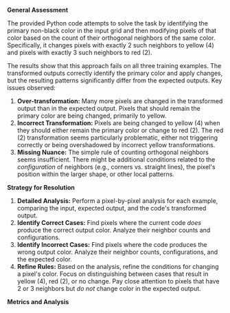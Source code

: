 **General Assessment**

The provided Python code attempts to solve the task by identifying the primary non-black color in the input grid and then modifying pixels of that color based on the count of their orthogonal neighbors of the same color. Specifically, it changes pixels with exactly 2 such neighbors to yellow (4) and pixels with exactly 3 such neighbors to red (2).

The results show that this approach fails on all three training examples. The transformed outputs correctly identify the primary color and apply changes, but the resulting patterns significantly differ from the expected outputs. Key issues observed:

1.  **Over-transformation:** Many more pixels are changed in the transformed output than in the expected output. Pixels that should remain the primary color are being changed, primarily to yellow.
2.  **Incorrect Transformation:** Pixels are being changed to yellow (4) when they should either remain the primary color or change to red (2). The red (2) transformation seems particularly problematic, either not triggering correctly or being overshadowed by incorrect yellow transformations.
3.  **Missing Nuance:** The simple rule of counting orthogonal neighbors seems insufficient. There might be additional conditions related to the *configuration* of neighbors (e.g., corners vs. straight lines), the pixel's position within the larger shape, or other local patterns.

**Strategy for Resolution**

1.  **Detailed Analysis:** Perform a pixel-by-pixel analysis for each example, comparing the input, expected output, and the code's transformed output.
2.  **Identify Correct Cases:** Find pixels where the current code *does* produce the correct output color. Analyze their neighbor counts and configurations.
3.  **Identify Incorrect Cases:** Find pixels where the code produces the wrong output color. Analyze their neighbor counts, configurations, and the expected color.
4.  **Refine Rules:** Based on the analysis, refine the conditions for changing a pixel's color. Focus on distinguishing between cases that result in yellow (4), red (2), or no change. Pay close attention to pixels that have 2 or 3 neighbors but *do not* change color in the expected output.

**Metrics and Analysis**

